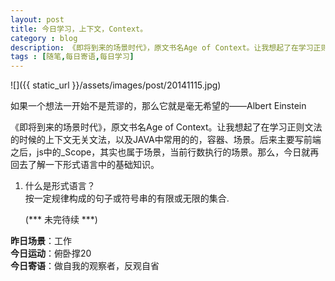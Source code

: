 ```yaml
---
layout: post
title: 今日学习，上下文，Context。
category : blog
description: 《即将到来的场景时代》，原文书名Age of Context。让我想起了在学习正则文法的时候的上下文无关文法，以及JAVA中常用的的，容器、场景。后来主要写前端之后，js中的_Scope，其实也属于场景，当前行数执行的场景。那么，今日就再回去了解一下形式语言中的基础知识。
tags : [随笔,每日寄语,每日学习]
---
```


![]({{ static_url }}/assets/images/post/20141115.jpg)

如果一个想法一开始不是荒谬的，那么它就是毫无希望的——Albert Einstein

《即将到来的场景时代》，原文书名Age of Context。让我想起了在学习正则文法的时候的上下文无关文法，以及JAVA中常用的的，容器、场景。后来主要写前端之后，js中的_Scope，其实也属于场景，当前行数执行的场景。那么，今日就再回去了解一下形式语言中的基础知识。

1. 什么是形式语言？  
按一定规律构成的句子或符号串的有限或无限的集合.

    (*** 未完待续 ***)

**昨日场景**：工作  
**今日运动**：俯卧撑20  
**今日寄语**：做自我的观察者，反观自省  


